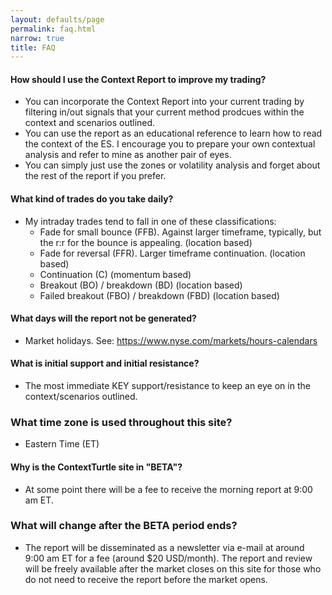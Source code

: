 ```yaml
---
layout: defaults/page
permalink: faq.html
narrow: true
title: FAQ
---
```


#### How should I use the Context Report to improve my trading?
  * You can incorporate the Context Report into your current trading by filtering in/out signals that your current method prodcues within the context and scenarios outlined.
  * You can use the report as an educational reference to learn how to read the context of the ES. I encourage you to prepare your own contextual analysis and refer to mine as another pair of eyes.
  * You can simply just use the zones or volatility analysis and forget about the rest of the report if you prefer.

#### What kind of trades do you take daily?
  * My intraday trades tend to fall in one of these classifications:
    * Fade for small bounce (FFB). Against larger timeframe, typically, but the r:r for the bounce is appealing. (location based)
    * Fade for reversal (FFR). Larger timeframe continuation. (location based)
    * Continuation (C) (momentum based)
    * Breakout (BO) / breakdown (BD) (location based)
    * Failed breakout (FBO) / breakdown (FBD) (location based)

#### What days will the report not be generated?
  * Market holidays. See: https://www.nyse.com/markets/hours-calendars

#### What is initial support and initial resistance?
  * The most immediate KEY support/resistance to keep an eye on in the context/scenarios outlined.

### What time zone is used throughout this site?
  * Eastern Time (ET)

#### Why is the ContextTurtle site in "BETA"?
  * At some point there will be a fee to receive the morning report at 9:00 am ET. 

### What will change after the BETA period ends?
  * The report will be disseminated as a newsletter via e-mail at around 9:00 am ET for a fee (around $20 USD/month). The report and review will be freely available after the market closes on this site for those who do not need to receive the report before the market opens.